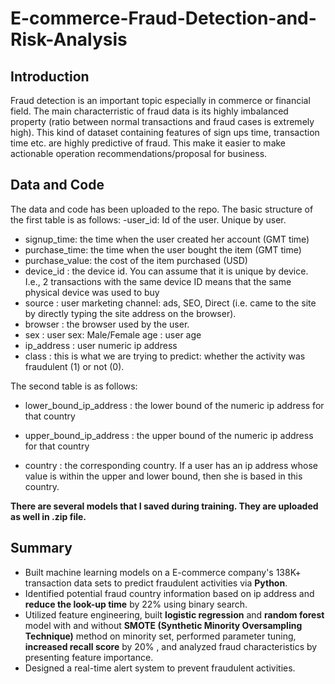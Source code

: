 # E-commerce-Fraud-Detection-and-Risk-Analysis

## Introduction
Fraud detection is an important topic especially in commerce or financial field. The main characterristic of fraud data is its highly imbalanced property (ratio between normal transactions and fraud cases is extremely high). This kind of dataset containing features of sign ups time, transaction time etc. are highly predictive of fraud. This make it easier to make actionable operation recommendations/proposal for business.

## Data and Code
The data and code has been uploaded to the repo. The basic structure of the first table is as follows: 
-user_id: Id of the user. Unique by user.
- signup_time: the time when the user created her account (GMT time)
- purchase_time: the time when the user bought the item (GMT time)
- purchase_value: the cost of the item purchased (USD)
- device_id : the device id. You can assume that it is unique by device. I.e., 2 transactions with the same device ID means that the same physical device was used to buy
- source : user marketing channel: ads, SEO, Direct (i.e. came to the site by directly typing the site address on the browser).
- browser : the browser used by the user.
- sex : user sex: Male/Female age : user age
- ip_address : user numeric ip address
- class : this is what we are trying to predict: whether the activity was fraudulent (1) or not (0).

The second table is as follows:

- lower_bound_ip_address : the lower bound of the numeric ip address for that country

- upper_bound_ip_address : the upper bound of the numeric ip address for that country

- country : the corresponding country. If a user has an ip address whose value is within the upper and lower bound, then she is based in this country.

**There are several models that I saved during training. They are uploaded as well in .zip file.**

## Summary
- Built machine learning models on a E-commerce company's 138K+ transaction data sets to predict fraudulent activities via **Python**.
- Identified potential fraud country information based on ip address and **reduce the look-up time** by 22% using binary search.
- Utilized feature engineering, built **logistic regression** and **random forest** model with and without **SMOTE (Synthetic
Minority Oversampling Technique)** method on minority set, performed parameter tuning, **increased recall score** by
20% , and analyzed fraud characteristics by presenting feature importance.
- Designed a real-time alert system to prevent fraudulent activities.
